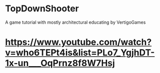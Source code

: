# TopDownShooter
A game tutorial with mostly architectural educating by VertigoGames
# https://www.youtube.com/watch?v=who6TEPt4is&list=PLo7_YgjhDT-1x-un___OqPrnz8f8W7Hsj
